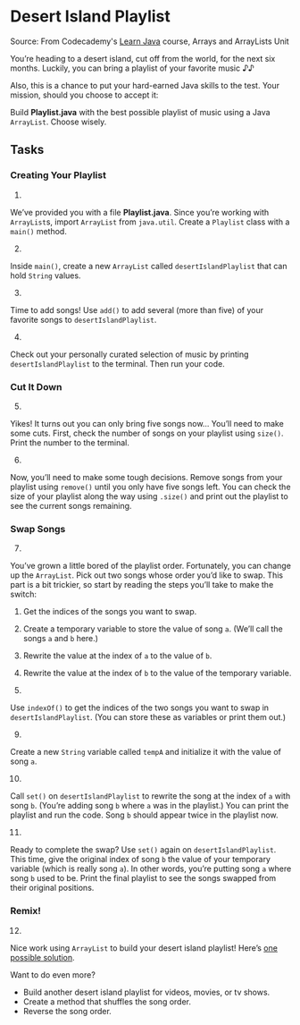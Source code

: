 # Desert Island Playlist

Source:
From Codecademy's [Learn Java](https://www.codecademy.com/courses/learn-java/) course, Arrays and ArrayLists Unit

You’re heading to a desert island, cut off from the world, for the next six months. Luckily, you can bring a playlist of your favorite music ♪♪

Also, this is a chance to put your hard-earned Java skills to the test. Your mission, should you choose to accept it:

Build **Playlist.java** with the best possible playlist of music using a Java `ArrayList`. Choose wisely.

## Tasks

### Creating Your Playlist

1. 
We’ve provided you with a file **Playlist.java**. Since you’re working with `ArrayList`s, import `ArrayList` from `java.util`. Create a `Playlist` class with a `main()` method.

2. 
Inside `main()`, create a new `ArrayList` called `desertIslandPlaylist` that can hold `String` values.

3. 
Time to add songs! Use `add()` to add several (more than five) of your favorite songs to `desertIslandPlaylist`.

4. 
Check out your personally curated selection of music by printing `desertIslandPlaylist` to the terminal. Then run your code. 

### Cut It Down

5. 
Yikes! It turns out you can only bring five songs now… You’ll need to make some cuts. First, check the number of songs on your playlist using `size()`. Print the number to the terminal.

6. 
Now, you’ll need to make some tough decisions. Remove songs from your playlist using `remove()` until you only have five songs left. You can check the size of your playlist along the way using `.size()` and print out the playlist to see the current songs remaining.

### Swap Songs

7. 
You’ve grown a little bored of the playlist order. Fortunately, you can change up the `ArrayList`. Pick out two songs whose order you’d like to swap. This part is a bit trickier, so start by reading the steps you’ll take to make the switch:

1. Get the indices of the songs you want to swap.
2. Create a temporary variable to store the value of song `a`. (We’ll call the songs `a` and `b` here.)
3. Rewrite the value at the index of `a` to the value of `b`.
4. Rewrite the value at the index of `b` to the value of the temporary variable.

8. 
Use `indexOf()` to get the indices of the two songs you want to swap in `desertIslandPlaylist`. (You can store these as variables or print them out.)

9. 
Create a new `String` variable called `tempA` and initialize it with the value of song `a`.

10. 
Call `set()` on `desertIslandPlaylist` to rewrite the song at the index of `a` with song `b`. (You’re adding song `b` where `a` was in the playlist.) You can print the playlist and run the code. Song `b` should appear twice in the playlist now.

11. 
Ready to complete the swap? Use `set()` again on `desertIslandPlaylist`. This time, give the original index of song `b` the value of your temporary variable (which is really song `a`). In other words, you’re putting song `a` where song `b` used to be. Print the final playlist to see the songs swapped from their original positions.

### Remix!

12. 
Nice work using `ArrayList` to build your desert island playlist! Here’s [one possible solution](https://github.com/Codecademy/learn-java/blob/master/5-arrays-arraylists/Playlist.java).

Want to do even more?

- Build another desert island playlist for videos, movies, or tv shows.
- Create a method that shuffles the song order.
- Reverse the song order.
